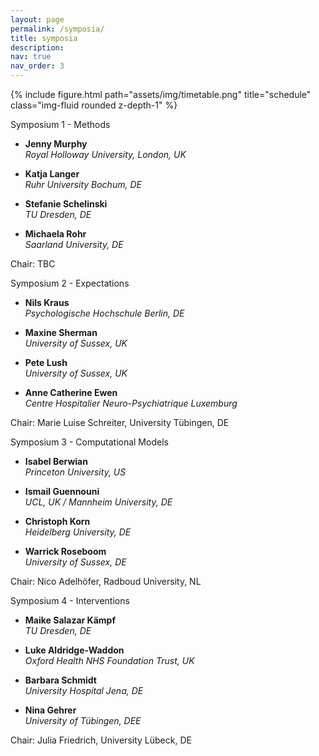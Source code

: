 ```yaml
---
layout: page
permalink: /symposia/
title: symposia
description:
nav: true
nav_order: 3
---
```


{% include figure.html path="assets/img/timetable.png" title="schedule" class="img-fluid rounded z-depth-1" %}


<div class="row row-cols-1 row-cols-md-2">
  <div class="col md-4">
    <div class="card">
      <div class="card-header h5">Symposium 1 - Methods</div>
        <div class="card-body">
          <ul class="list-group">
            <li class="list-group-item"><p><strong>Jenny Murphy</strong><br><i>Royal Holloway University, London, UK</i></p></li>
            <li class="list-group-item"><p><strong>Katja Langer</strong><br><i>Ruhr University Bochum, DE</i></p></li>
            <li class="list-group-item"><p><strong>Stefanie Schelinski</strong><br><i>TU Dresden, DE</i></p></li>
            <li class="list-group-item"><p><strong>Michaela Rohr</strong><br><i>Saarland University, DE</i></p></li>
          </ul>
          <p class="card-title lead">Chair: TBC</p>
        </div>
    </div>
  </div>
  <div class="col md-4">
    <div class="card">
      <div class="card-header h5">Symposium 2 - Expectations</div>
        <div class="card-body">
          <ul class="list-group">
            <li class="list-group-item"><p><strong>Nils Kraus</strong><br><i>Psychologische Hochschule Berlin, DE</i></p></li>
            <li class="list-group-item"><p><strong>Maxine Sherman</strong><br><i>University of Sussex, UK</i></p></li>
            <li class="list-group-item"><p><strong>Pete Lush</strong><br><i>University of Sussex, UK</i></p></li>
            <li class="list-group-item"><p><strong>Anne Catherine Ewen</strong><br><i>Centre Hospitalier Neuro-Psychiatrique Luxemburg</i></p></li>
          </ul>
          <p class="card-title lead">Chair: Marie Luise Schreiter, University Tübingen, DE</p>
        </div>
    </div>
  </div>
  <div class="col md-4">
    <div class="card">
      <div class="card-header h5">Symposium 3 - Computational Models</div>
        <div class="card-body">
          <ul class="list-group">
            <li class="list-group-item"><p><strong>Isabel Berwian</strong><br><i>Princeton University, US</i></p></li>
            <li class="list-group-item"><p><strong>Ismail Guennouni</strong><br><i>UCL, UK / Mannheim University, DE</i></p></li>
            <li class="list-group-item"><p><strong>Christoph Korn</strong><br><i>Heidelberg University, DE</i></p></li>
            <li class="list-group-item"><p><strong>Warrick Roseboom</strong><br><i>University of Sussex, DE</i></p></li>
          </ul>
          <p class="card-title lead">Chair: Nico Adelhöfer, Radboud University, NL</p>
        </div>
    </div>
  </div>
  <div class="col md-4">
    <div class="card">
      <div class="card-header h5">Symposium 4 - Interventions</div>
        <div class="card-body">
          <ul class="list-group">
            <li class="list-group-item"><p><strong>Maike Salazar Kämpf</strong><br><i>TU Dresden, DE</i></p></li>
            <li class="list-group-item"><p><strong>Luke Aldridge-Waddon</strong><br><i>Oxford Health NHS Foundation Trust, UK</i></p></li>
            <li class="list-group-item"><p><strong>Barbara Schmidt</strong><br><i>University Hospital Jena, DE</i></p></li>
            <li class="list-group-item"><p><strong>Nina Gehrer</strong><br><i>University of Tübingen, DEE</i></p></li>
          </ul>
          <p class="card-title lead">Chair: Julia Friedrich, University Lübeck, DE</p>
        </div>
    </div>
  </div>
</div>
